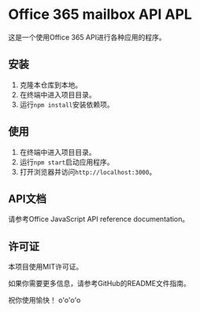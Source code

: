 # Office 365 mailbox API APL

这是一个使用Office 365 API进行各种应用的程序。

## 安装

1. 克隆本仓库到本地。
2. 在终端中进入项目目录。
3. 运行`npm install`安装依赖项。

## 使用

1. 在终端中进入项目目录。
2. 运行`npm start`启动应用程序。
3. 打开浏览器并访问`http://localhost:3000`。

## API文档

请参考Office JavaScript API reference documentation。

## 许可证

本项目使用MIT许可证。

如果你需要更多信息，请参考GitHub的README文件指南。

祝你使用愉快！
o'o'o'o
